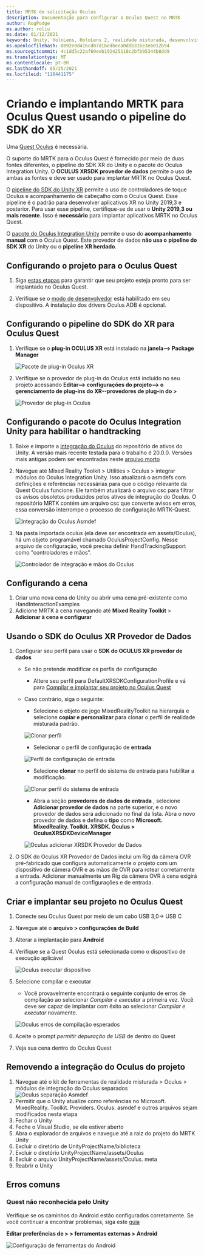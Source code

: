 ```yaml
---
title: MRTK de solicitação Oculus
description: Documentação para configurar o Oculus Quest no MRTK
author: RogPodge
ms.author: roliu
ms.date: 01/12/2021
keywords: Unity, HoloLens, HoloLens 2, realidade misturada, desenvolvimento, MRTK, Oculus Quest,
ms.openlocfilehash: 0892e0d416cd07d1bedbeea0ddb316e3eb012b94
ms.sourcegitcommit: 4c1dd5c22af69eeb192425118c2bfb95344b8dd9
ms.translationtype: MT
ms.contentlocale: pt-BR
ms.lasthandoff: 05/25/2021
ms.locfileid: "110441175"
---
```

# <a name="building-and-deploying-mrtk-to-oculus-quest-using-the-xr-sdk-pipeline"></a>Criando e implantando MRTK para Oculus Quest usando o pipeline do SDK do XR

Uma [Quest Oculus](https://www.oculus.com/quest/) é necessária.

O suporte do MRTK para o Oculus Quest é fornecido por meio de duas fontes diferentes, o pipeline do SDK XR do Unity e o pacote do Oculus Integration Unity. O **OCULUS XRSDK provedor de dados** permite o uso de ambas as fontes e deve ser usado para implantar MRTK no Oculus Quest.

O [pipeline do SDK do Unity XR](https://docs.unity3d.com/Manual/XR.html) permite o uso de controladores de toque Oculus e acompanhamento de cabeçalho com o Oculus Quest.
Esse pipeline é o padrão para desenvolver aplicativos XR no Unity 2019,3 e posterior. Para usar esse pipeline, certifique-se de usar o **Unity 2019,3 ou mais recente**. Isso é **necessário** para implantar aplicativos MRTK no Oculus Quest. 

O [pacote do Oculus Integration Unity](https://assetstore.unity.com/packages/tools/integration/oculus-integration-82022) permite o uso do **acompanhamento manual** com o Oculus Quest. Este provedor de dados **não usa o** **pipeline do SDK XR** do Unity ou o **pipeline XR herdado**.

## <a name="setting-up-project-for-the-oculus-quest"></a>Configurando o projeto para o Oculus Quest

1. Siga [estas etapas](https://developer.oculus.com/documentation/unity/book-unity-gsg/) para garantir que seu projeto esteja pronto para ser implantado no Oculus Quest.

1. Verifique se o [modo de desenvolvedor](https://developer.oculus.com/documentation/native/android/mobile-device-setup/) está habilitado em seu dispositivo. A instalação dos drivers Oculus ADB é opcional.

## <a name="setting-up-the-xr-sdk-pipeline-for-oculus-quest"></a>Configurando o pipeline do SDK do XR para Oculus Quest

1. Verifique se o **plug-in OCULUS XR** está instalado na **janela--> Package Manager**

    ![Pacote de plug-in Oculus XR](../images/cross-platform/oculus-quest/OculusXRPluginPackage.png)

1. Verifique se o provedor de plug-in do Oculus está incluído no seu projeto acessando **Editar--> configurações do projeto--> o gerenciamento de plug-ins do XR--provedores de plug-in do >**

    ![Provedor de plug-in Oculus](../images/cross-platform/oculus-quest/OculusPluginProvider.png)

## <a name="setting-up-the-oculus-integration-unity-package-to-enable-handtracking"></a>Configurando o pacote do Oculus Integration Unity para habilitar o handtracking

1. Baixe e importe a [integração do Oculus](https://assetstore.unity.com/packages/tools/integration/oculus-integration-82022) do repositório de ativos do Unity. A versão mais recente testada para o trabalho é 20.0.0. Versões mais antigas podem ser encontradas neste [arquivo morto](https://developer.oculus.com/downloads/package/unity-integration-archive/)

1. Navegue até Mixed Reality Toolkit > Utilities > Oculus > integrar módulos do Oculus Integration Unity. Isso atualizará o asmdefs com definições e referências necessárias para que o código relevante da Quest Oculus funcione. Ele também atualizará o arquivo csc para filtrar os avisos obsoletos produzidos pelos ativos de integração do Oculus. O repositório MRTK contém um arquivo csc que converte avisos em erros, essa conversão interrompe o processo de configuração MRTK-Quest.

    ![Integração do Oculus Asmdef](../images/cross-platform/oculus-quest/OculusIntegrationAsmdef.png)

1. Na pasta importada oculus (ela deve ser encontrada em assets/Oculus), há um objeto programável chamado OculusProjectConfig. Nesse arquivo de configuração, você precisa definir HandTrackingSupport como "controladores e mãos".

    ![Controlador de integração e mãos do Oculus](../images/cross-platform/oculus-quest/OculusIntegrationControllerAndHands.png)

## <a name="setting-up-the-scene"></a>Configurando a cena

1. Criar uma nova cena do Unity ou abrir uma cena pré-existente como HandInteractionExamples
1. Adicione MRTK à cena navegando até **Mixed Reality Toolkit**  >  **Adicionar à cena e configurar**

## <a name="using-the-oculus-xr-sdk-data-provider"></a>Usando o SDK do Oculus XR Provedor de Dados

1. Configurar seu perfil para usar o **SDK do OCULUS XR provedor de dados**
    - Se não pretende modificar os perfis de configuração
        - Altere seu perfil para DefaultXRSDKConfigurationProfile e vá para [Compilar e implantar seu projeto no Oculus Quest](oculus-quest-mrtk.md#build-and-deploy-your-project-to-oculus-quest)

    - Caso contrário, siga o seguinte:
        - Selecione o objeto de jogo MixedRealityToolkit na hierarquia e selecione **copiar e personalizar** para clonar o perfil de realidade misturada padrão.

        ![Clonar perfil](../images/cross-platform/CloneProfile.png)

        - Selecionar o perfil de configuração de **entrada**

        ![Perfil de configuração de entrada](../images/cross-platform/InputConfigurationProfile.png)

        - Selecione **clonar** no perfil do sistema de entrada para habilitar a modificação.

        ![Clonar perfil do sistema de entrada](../images/cross-platform/CloneInputSystemProfile.png)

        - Abra a seção **provedores de dados de entrada** , selecione **Adicionar provedor de dados** na parte superior, e o novo provedor de dados será adicionado no final da lista.  Abra o novo provedor de dados e defina o **tipo** como **Microsoft. MixedReality. Toolkit. XRSDK. Oculus > OculusXRSDKDeviceManager**

        ![Oculus adicionar XRSDK Provedor de Dados](../images/cross-platform/oculus-quest/OculusAddDataXRSDKProvider.png)

1. O SDK do Oculus XR Provedor de Dados inclui um Rig da câmera OVR pré-fabricado que configura automaticamente o projeto com um dispositivo de câmera OVR e as mãos de OVR para rotear corretamente a entrada. Adicionar manualmente um Rig da câmera OVR à cena exigirá a configuração manual de configurações e de entrada.

## <a name="build-and-deploy-your-project-to-oculus-quest"></a>Criar e implantar seu projeto no Oculus Quest

1. Conecte seu Oculus Quest por meio de um cabo USB 3,0-> USB C
1. Navegue até o **arquivo > configurações de Build**
1. Alterar a implantação para **Android**
1. Verifique se a Quest Oculus está selecionada como o dispositivo de execução aplicável

    ![Oculus executar dispositivo](../images/cross-platform/oculus-quest/OculusRunDevice.png)

1. Selecione compilar e executar
    - Você provavelmente encontrará o seguinte conjunto de erros de compilação ao selecionar *Compilar e executar* a primeira vez. Você deve ser capaz de implantar com êxito ao selecionar *Compilar e executar* novamente.

    ![Oculus erros de compilação esperados](../images/cross-platform/oculus-quest/OculusExpectedBuildErrors.png)

1. Aceite o prompt _permitir depuração de USB_ de dentro do Quest
1. Veja sua cena dentro do Oculus Quest

## <a name="removing-oculus-integration-from-the-project"></a>Removendo a integração do Oculus do projeto

1. Navegue até o kit de ferramentas de realidade misturada > Oculus > módulos de integração do Oculus separados  ![ Oculus separação Asmdef](../images/cross-platform/oculus-quest/OculusSeparationAsmdef.png)
1. Permitir que o Unity atualize como referências no Microsoft. MixedReality. Toolkit. Providers. Oculus. asmdef e outros arquivos sejam modificados nesta etapa
1. Fechar o Unity
1. Feche o Visual Studio, se ele estiver aberto
1. Abra o explorador de arquivos e navegue até a raiz do projeto do MRTK Unity
1. Excluir o diretório de UnityProjectName/biblioteca
1. Excluir o diretório UnityProjectName/assets/Oculus
1. Excluir o arquivo UnityProjectName/assets/Oculus. meta
1. Reabrir o Unity

## <a name="common-errors"></a>Erros comuns

### <a name="quest-not-recognized-by-unity"></a>Quest não reconhecida pelo Unity

Verifique se os caminhos do Android estão configurados corretamente. Se você continuar a encontrar problemas, siga este [guia](https://developer.oculus.com/documentation/unity/book-unity-gsg/#install-android-tools)

**Editar preferências de > > ferramentas externas > Android**

![Configuração de ferramentas do Android](../images/cross-platform/oculus-quest/AndroidToolsConfig.png)
